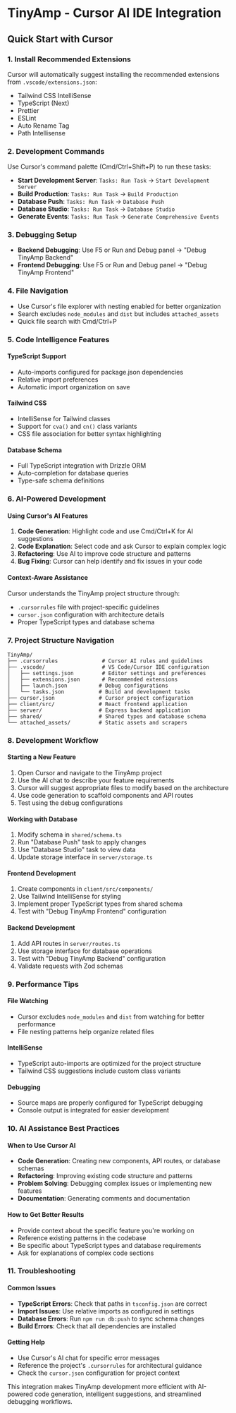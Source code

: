 # TinyAmp - Cursor AI IDE Integration

## Quick Start with Cursor

### 1. Install Recommended Extensions
Cursor will automatically suggest installing the recommended extensions from `.vscode/extensions.json`:
- Tailwind CSS IntelliSense
- TypeScript (Next)
- Prettier
- ESLint
- Auto Rename Tag
- Path Intellisense

### 2. Development Commands
Use Cursor's command palette (Cmd/Ctrl+Shift+P) to run these tasks:
- **Start Development Server**: `Tasks: Run Task` → `Start Development Server`
- **Build Production**: `Tasks: Run Task` → `Build Production`
- **Database Push**: `Tasks: Run Task` → `Database Push`
- **Database Studio**: `Tasks: Run Task` → `Database Studio`
- **Generate Events**: `Tasks: Run Task` → `Generate Comprehensive Events`

### 3. Debugging Setup
- **Backend Debugging**: Use F5 or Run and Debug panel → "Debug TinyAmp Backend"
- **Frontend Debugging**: Use F5 or Run and Debug panel → "Debug TinyAmp Frontend"

### 4. File Navigation
- Use Cursor's file explorer with nesting enabled for better organization
- Search excludes `node_modules` and `dist` but includes `attached_assets`
- Quick file search with Cmd/Ctrl+P

### 5. Code Intelligence Features

#### TypeScript Support
- Auto-imports configured for package.json dependencies
- Relative import preferences
- Automatic import organization on save

#### Tailwind CSS
- IntelliSense for Tailwind classes
- Support for `cva()` and `cn()` class variants
- CSS file association for better syntax highlighting

#### Database Schema
- Full TypeScript integration with Drizzle ORM
- Auto-completion for database queries
- Type-safe schema definitions

### 6. AI-Powered Development

#### Using Cursor's AI Features
1. **Code Generation**: Highlight code and use Cmd/Ctrl+K for AI suggestions
2. **Code Explanation**: Select code and ask Cursor to explain complex logic
3. **Refactoring**: Use AI to improve code structure and patterns
4. **Bug Fixing**: Cursor can help identify and fix issues in your code

#### Context-Aware Assistance
Cursor understands the TinyAmp project structure through:
- `.cursorrules` file with project-specific guidelines
- `cursor.json` configuration with architecture details
- Proper TypeScript types and database schema

### 7. Project Structure Navigation

```
TinyAmp/
├── .cursorrules              # Cursor AI rules and guidelines
├── .vscode/                  # VS Code/Cursor IDE configuration
│   ├── settings.json         # Editor settings and preferences
│   ├── extensions.json       # Recommended extensions
│   ├── launch.json          # Debug configurations
│   └── tasks.json           # Build and development tasks
├── cursor.json              # Cursor project configuration
├── client/src/              # React frontend application
├── server/                  # Express backend application
├── shared/                  # Shared types and database schema
└── attached_assets/         # Static assets and scrapers
```

### 8. Development Workflow

#### Starting a New Feature
1. Open Cursor and navigate to the TinyAmp project
2. Use the AI chat to describe your feature requirements
3. Cursor will suggest appropriate files to modify based on the architecture
4. Use code generation to scaffold components and API routes
5. Test using the debug configurations

#### Working with Database
1. Modify schema in `shared/schema.ts`
2. Run "Database Push" task to apply changes
3. Use "Database Studio" task to view data
4. Update storage interface in `server/storage.ts`

#### Frontend Development
1. Create components in `client/src/components/`
2. Use Tailwind IntelliSense for styling
3. Implement proper TypeScript types from shared schema
4. Test with "Debug TinyAmp Frontend" configuration

#### Backend Development
1. Add API routes in `server/routes.ts`
2. Use storage interface for database operations
3. Test with "Debug TinyAmp Backend" configuration
4. Validate requests with Zod schemas

### 9. Performance Tips

#### File Watching
- Cursor excludes `node_modules` and `dist` from watching for better performance
- File nesting patterns help organize related files

#### IntelliSense
- TypeScript auto-imports are optimized for the project structure
- Tailwind CSS suggestions include custom class variants

#### Debugging
- Source maps are properly configured for TypeScript debugging
- Console output is integrated for easier development

### 10. AI Assistance Best Practices

#### When to Use Cursor AI
- **Code Generation**: Creating new components, API routes, or database schemas
- **Refactoring**: Improving existing code structure and patterns
- **Problem Solving**: Debugging complex issues or implementing new features
- **Documentation**: Generating comments and documentation

#### How to Get Better Results
- Provide context about the specific feature you're working on
- Reference existing patterns in the codebase
- Be specific about TypeScript types and database requirements
- Ask for explanations of complex code sections

### 11. Troubleshooting

#### Common Issues
- **TypeScript Errors**: Check that paths in `tsconfig.json` are correct
- **Import Issues**: Use relative imports as configured in settings
- **Database Errors**: Run `npm run db:push` to sync schema changes
- **Build Errors**: Check that all dependencies are installed

#### Getting Help
- Use Cursor's AI chat for specific error messages
- Reference the project's `.cursorrules` for architectural guidance
- Check the `cursor.json` configuration for project context

This integration makes TinyAmp development more efficient with AI-powered code generation, intelligent suggestions, and streamlined debugging workflows.